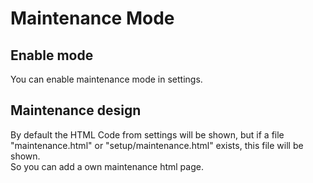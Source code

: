 # Maintenance Mode

## Enable mode

You can enable maintenance mode in settings.

## Maintenance design

By default the HTML Code from settings will be shown, but if a file "maintenance.html" or "setup/maintenance.html" exists, this file will be shown.\
So you can add a own maintenance html page.